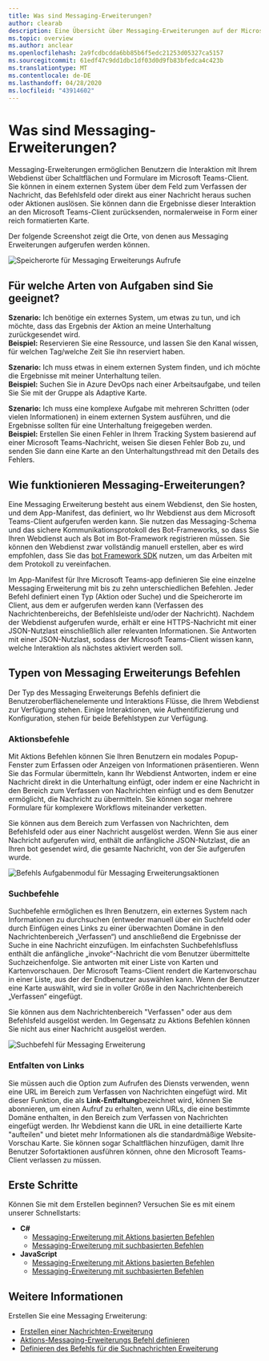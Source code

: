 ```yaml
---
title: Was sind Messaging-Erweiterungen?
author: clearab
description: Eine Übersicht über Messaging-Erweiterungen auf der Microsoft Teams-Plattform
ms.topic: overview
ms.author: anclear
ms.openlocfilehash: 2a9fcdbcdda6bb85b6f5edc21253d05327ca5157
ms.sourcegitcommit: 61edf47c9dd1dbc1df03d0d9fb83bfedca4c423b
ms.translationtype: MT
ms.contentlocale: de-DE
ms.lasthandoff: 04/28/2020
ms.locfileid: "43914602"
---
```

# <a name="what-are-messaging-extensions"></a>Was sind Messaging-Erweiterungen?

Messaging-Erweiterungen ermöglichen Benutzern die Interaktion mit Ihrem Webdienst über Schaltflächen und Formulare im Microsoft Teams-Client. Sie können in einem externen System über dem Feld zum Verfassen der Nachricht, das Befehlsfeld oder direkt aus einer Nachricht heraus suchen oder Aktionen auslösen. Sie können dann die Ergebnisse dieser Interaktion an den Microsoft Teams-Client zurücksenden, normalerweise in Form einer reich formatierten Karte.

Der folgende Screenshot zeigt die Orte, von denen aus Messaging Erweiterungen aufgerufen werden können.

![Speicherorte für Messaging Erweiterungs Aufrufe](~/assets/images/messaging-extension-invoke-locations.png)

## <a name="what-kinds-of-tasks-are-they-good-for"></a>Für welche Arten von Aufgaben sind Sie geeignet?

**Szenario:** Ich benötige ein externes System, um etwas zu tun, und ich möchte, dass das Ergebnis der Aktion an meine Unterhaltung zurückgesendet wird. \
**Beispiel:** Reservieren Sie eine Ressource, und lassen Sie den Kanal wissen, für welchen Tag/welche Zeit Sie ihn reserviert haben.

**Szenario:** Ich muss etwas in einem externen System finden, und ich möchte die Ergebnisse mit meiner Unterhaltung teilen. \
**Beispiel:**  Suchen Sie in Azure DevOps nach einer Arbeitsaufgabe, und teilen Sie Sie mit der Gruppe als Adaptive Karte.

**Szenario:** Ich muss eine komplexe Aufgabe mit mehreren Schritten (oder vielen Informationen) in einem externen System ausführen, und die Ergebnisse sollten für eine Unterhaltung freigegeben werden. \
**Beispiel:** Erstellen Sie einen Fehler in Ihrem Tracking System basierend auf einer Microsoft Teams-Nachricht, weisen Sie diesen Fehler Bob zu, und senden Sie dann eine Karte an den Unterhaltungsthread mit den Details des Fehlers.

## <a name="how-do-messaging-extensions-work"></a>Wie funktionieren Messaging-Erweiterungen?

Eine Messaging Erweiterung besteht aus einem Webdienst, den Sie hosten, und dem App-Manifest, das definiert, wo Ihr Webdienst aus dem Microsoft Teams-Client aufgerufen werden kann. Sie nutzen das Messaging-Schema und das sichere Kommunikationsprotokoll des Bot-Frameworks, so dass Sie Ihren Webdienst auch als Bot im Bot-Framework registrieren müssen. Sie können den Webdienst zwar vollständig manuell erstellen, aber es wird empfohlen, dass Sie das [bot Framework SDK](https://github.com/microsoft/botframework) nutzen, um das Arbeiten mit dem Protokoll zu vereinfachen.

Im App-Manifest für Ihre Microsoft Teams-app definieren Sie eine einzelne Messaging Erweiterung mit bis zu zehn unterschiedlichen Befehlen. Jeder Befehl definiert einen Typ (Aktion oder Suche) und die Speicherorte im Client, aus dem er aufgerufen werden kann (Verfassen des Nachrichtenbereichs, der Befehlsleiste und/oder der Nachricht). Nachdem der Webdienst aufgerufen wurde, erhält er eine HTTPS-Nachricht mit einer JSON-Nutzlast einschließlich aller relevanten Informationen. Sie Antworten mit einer JSON-Nutzlast, sodass der Microsoft Teams-Client wissen kann, welche Interaktion als nächstes aktiviert werden soll.

## <a name="types-of-messaging-extension-commands"></a>Typen von Messaging Erweiterungs Befehlen

Der Typ des Messaging Erweiterungs Befehls definiert die Benutzeroberflächenelemente und Interaktions Flüsse, die Ihrem Webdienst zur Verfügung stehen. Einige Interaktionen, wie Authentifizierung und Konfiguration, stehen für beide Befehlstypen zur Verfügung.

### <a name="action-commands"></a>Aktionsbefehle

Mit Aktions Befehlen können Sie Ihren Benutzern ein modales Popup-Fenster zum Erfassen oder Anzeigen von Informationen präsentieren. Wenn Sie das Formular übermitteln, kann Ihr Webdienst Antworten, indem er eine Nachricht direkt in die Unterhaltung einfügt, oder indem er eine Nachricht in den Bereich zum Verfassen von Nachrichten einfügt und es dem Benutzer ermöglicht, die Nachricht zu übermitteln. Sie können sogar mehrere Formulare für komplexere Workflows miteinander verketten.

Sie können aus dem Bereich zum Verfassen von Nachrichten, dem Befehlsfeld oder aus einer Nachricht ausgelöst werden. Wenn Sie aus einer Nachricht aufgerufen wird, enthält die anfängliche JSON-Nutzlast, die an Ihren bot gesendet wird, die gesamte Nachricht, von der Sie aufgerufen wurde.

![Befehls Aufgabenmodul für Messaging Erweiterungsaktionen](~/assets/images/task-module.png)

### <a name="search-commands"></a>Suchbefehle

Suchbefehle ermöglichen es Ihren Benutzern, ein externes System nach Informationen zu durchsuchen (entweder manuell über ein Suchfeld oder durch Einfügen eines Links zu einer überwachten Domäne in den Nachrichtenbereich „Verfassen“) und anschließend die Ergebnisse der Suche in eine Nachricht einzufügen. Im einfachsten Suchbefehlsfluss enthält die anfängliche „invoke“-Nachricht die vom Benutzer übermittelte Suchzeichenfolge. Sie antworten mit einer Liste von Karten und Kartenvorschauen. Der Microsoft Teams-Client rendert die Kartenvorschau in einer Liste, aus der der Endbenutzer auswählen kann. Wenn der Benutzer eine Karte auswählt, wird sie in voller Größe in den Nachrichtenbereich „Verfassen“ eingefügt.

Sie können aus dem Nachrichtenbereich "Verfassen" oder aus dem Befehlsfeld ausgelöst werden. Im Gegensatz zu Aktions Befehlen können Sie nicht aus einer Nachricht ausgelöst werden.

![Suchbefehl für Messaging Erweiterung](~/assets/images/search-extension.png)

### <a name="link-unfurling"></a>Entfalten von Links

Sie müssen auch die Option zum Aufrufen des Diensts verwenden, wenn eine URL im Bereich zum Verfassen von Nachrichten eingefügt wird. Mit dieser Funktion, die als **Link-Entfaltung**bezeichnet wird, können Sie abonnieren, um einen Aufruf zu erhalten, wenn URLs, die eine bestimmte Domäne enthalten, in den Bereich zum Verfassen von Nachrichten eingefügt werden. Ihr Webdienst kann die URL in eine detaillierte Karte "aufteilen" und bietet mehr Informationen als die standardmäßige Website-Vorschau Karte. Sie können sogar Schaltflächen hinzufügen, damit Ihre Benutzer Sofortaktionen ausführen können, ohne den Microsoft Teams-Client verlassen zu müssen.

## <a name="get-started"></a>Erste Schritte

Können Sie mit dem Erstellen beginnen? Versuchen Sie es mit einem unserer Schnellstarts:

* **C#**
  * [Messaging-Erweiterung mit Aktions basierten Befehlen](https://github.com/microsoft/BotBuilder-Samples/tree/master/samples/csharp_dotnetcore/51.teams-messaging-extensions-action)
  * [Messaging-Erweiterung mit suchbasierten Befehlen](https://github.com/microsoft/BotBuilder-Samples/tree/master/samples/csharp_dotnetcore/50.teams-messaging-extensions-search)
* **JavaScript**
  * [Messaging-Erweiterung mit Aktions basierten Befehlen](https://github.com/microsoft/BotBuilder-Samples/tree/master/samples/javascript_nodejs/51.teams-messaging-extensions-action)
  * [Messaging-Erweiterung mit suchbasierten Befehlen](https://github.com/microsoft/BotBuilder-Samples/tree/master/samples/javascript_nodejs/50.teams-messaging-extensions-search)

## <a name="learn-more"></a>Weitere Informationen

Erstellen Sie eine Messaging Erweiterung:

* [Erstellen einer Nachrichten-Erweiterung](~/messaging-extensions/how-to/create-messaging-extension.md)
* [Aktions-Messaging-Erweiterungs Befehl definieren](~/messaging-extensions/how-to/action-commands/define-action-command.md)
* [Definieren des Befehls für die Suchnachrichten Erweiterung](~/messaging-extensions/how-to/search-commands/define-search-command.md)
